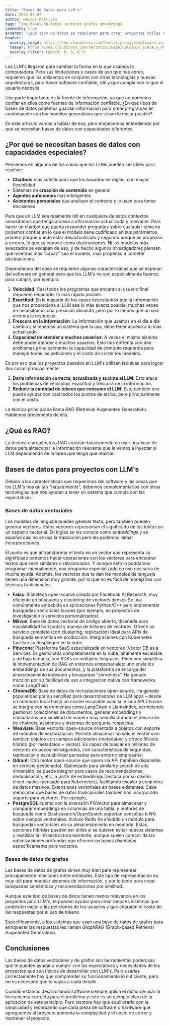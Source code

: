 ```yaml
---
title: "Bases de datos para LLM's"
date: 2025-03-07
author: Héctor Patricio
tags: llms bases-de-datos vectores grafos embeddings
comments: true
excerpt: "¿Qué tipo de datos se requieren para crear proyectos útiles usando LLM's? En este artículo lo veremos."
header:
  overlay_image: https://res.cloudinary.com/hectorip/image/upload/c_scale,w_1400/v1742691554/chen-zy-ccr9dAWi0hw-unsplash_omykun.jpg
  teaser: https://res.cloudinary.com/hectorip/image/upload/c_scale,w_400/v1742691554/chen-zy-ccr9dAWi0hw-unsplash_omykun.jpg
  overlay_filter: rgba(0, 0, 0, 0.5)
---
```


Los LLM's llegaron para cambiar la forma en la que usamos la computadora.
Pero sus limitaciones y casos de uso que nos abren, requieren que los
utilicemos en conjunto con otras tecnologías y nuevas arquitecturas, para
hacer software confiable, útil y que cumpla con lo que el usuario necesita.

Una parte importante es la fuente de información, ya que no podemos confiar en
ellos como fuentes de información confiable. ¿En qué tipos de bases de
datos podemos guardar información para crear programas en combinación con
los modelos generativos que sirvan lo mejor posible?

En este artículo vamos a hablar de eso, pero empecemos entendiendo por qué
se necesitan bases de datos con capacidades diferentes.

## ¿Por qué se necesitan bases de datos con capacidades especiales?

Pensemos en algunos de los casos que los LLMs pueden ser útiles para resolver:

- **Chatbots** más sofisticados que los basados en reglas, con mayor flexibilidad
- Sistemas de **creación de contenido** en general
- **Agentes autónomos** más inteligentes
- **Asistentes personales** que analizan el contexto y lo usan para tomar decisiones

Para que un LLM sea realmente útil en cualquiera de estos contextos
necesitamos que tenga acceso a información actualizada y relevante.
Para hacer un chatbot que pueda responder preguntas sobre cualquier tema
no podemos confiar en lo que el modelo tiene codificado en sus parámetros, primero
porque puede estar desactualizado y segundo porque es propenso a errores,
lo que se conoce como _alucinaciones_. Ni los modelos más avanzados se
escapan de eso, y de hecho algunos investigadores piensan que mientras
más "capaz" sea el modelo, más propenso a cometer alucinaciones.

Dependiendo del caso se requieren algunas características que se esperan del software
en general pero que los LLM's no son especialmente buenos para cumplir, por ejemplo:

1. **Velocidad**: Casi todos los programas que encaran al usuario final requieren responder lo
más rápido posible.
2. **Exactitud**: En la mayoría de los casos necesitamos que la información que nos proporciona
el LLM sea lo más exacta posible, muchas veces no necesitamos una precisión absoluta, pero por lo
menos que no sea errónea la respuesta.
3. **Frescura en la información**: La información que usamos en el día a día cambia y si tenemos
un sistema que la usa, debe tener acceso a lo más actualizado.
4. **Capacidad de atender a muchos usuarios**: A veces el mismo sistema debe poder atender
a muchos usuarios. Esto nos enfrenta con dos problemas principalmente: la capacidad de cómputo
requerida para manejar todas las peticiones y el costo de correr los modelos.

Es por eso que los proyectos basados en LLM's utilizan técnicas para lograr dos cosas principalmente:

1. **Darle información correcta, actualizada y sucinta al LLM**: Esto ataca los problemas de velocidad,
exactitud y frescura de la información.
2. **Reducir la cantidad de tokens que consume el LLM**: Esto también nos puede ayudar con casi
todos los puntos de arriba, pero principalmente con el costo.

La técnica principal se llama _RAG_ (Retrieval Augmented Generation). Hablemos brevemente de ella.

## ¿Qué es RAG?

La técnica o arquitectura RAG consiste básicamente en usar una base de datos para almacenar
la información relevante que le vamos a inyectar al LLM dependiendo de la tarea que
tenga que realizar.

## Bases de datos para proyectos con LLM's

Debido a las características que requerimos del software y las cosas que los LLM's
nos quitan "naturalmente", debemos complementarlos con otras tecnologías que nos
ayuden a tener un sistema que cumpla con las expectativas.

### Bases de datos vectoriales

Los modelos de lenguaje pueden generar texto, pero también pueden generar vectores. Estos vectores
representan el significado de los textos en un espacio vectorial. En inglés se les conoce como
_embeddings_ y en español casi no se usa la traducción pero les podemos llamar _incorporaciones_.

El punto es que al transformar el texto en un vector que representa su significado podemos
hacer operaciones con los vectores para encontrar textos que sean similares o relacionados.
Y aunque esto lo podríamos programar manualmente, una programa especializado en eso nos sería
de mucha ayuda. Además, los vectores que te dan los modelos de lenguaje tienen una dimensión
muy grande, por lo que no es fácil de manejarlos con técnicas tradicionales.

- **Faiss**: Biblioteca open-source creada por Facebook AI Research, muy eficiente en búsqueda
y clustering de vectores densos Se usa comúnmente embebida en aplicaciones Python/C++ para
implementar búsquedas vectoriales locales (por ejemplo, en proyectos de investigación o servicios personalizados).
- **Milvus**: Base de datos vectorial de código abierto, diseñada para escalabilidad horizontal
y manejo de billones de vectores. Ofrece un servicio completo (con clustering, replicación) ideal
para APIs de búsqueda semántica en producción. Integraciones con Kubernetes facilitan su despliegue en la nube.
- **Pinecone**: Plataforma SaaS especializada en vectores (Vector DB as a Service). Es gestionada completamente
en la nube, altamente escalable y de baja latencia, con SDKs en múltiples lenguajes.
Pinecone simplifica la implementación de RAG en entornos empresariales: uno envía los embeddings de sus documentos, y la plataforma se encarga del almacenamiento indexado y búsquedas “serverless”. Ha ganado tracción por su facilidad de uso e integración nativa con frameworks como LangChain​
- **ChromaDB**: Base de datos de incrustaciones open-source. Ha ganado popularidad por su sencillez
para desarrolladores de LLM apps – desde un notebook local hasta un cluster escalable usan la misma
API​ Chroma se integra con herramientas como LangChain o LlamaIndex​, permitiendo gestionar colecciones
de documentos, generar embeddings y consultarlos por similitud de manera muy sencilla durante el desarrollo de chatbots, asistentes y sistemas de pregunta-respuesta.
- **Weaviate**: Base vectorial open-source orientada a objetos con soporte de módulos de
vectorización. Permite almacenar no solo el vector sino también objetos con campos adicionales (metadatos)
y ofrece filtrado híbrido (por metadatos + vector). Es capaz de buscar en millones de vectores en pocos milisegundos, con características de seguridad, replicación y escalabilidad pensadas para entorno empresarial​
- **Qdrant**: Otro motor open-source que opera vía API (también disponible en servicio gestionado).
Optimizado para similarity search de alta dimensión, se puede integrar para casos de recomendaciones,
deduplicación, etc., a partir de embeddings​.Destaca por su diseño cloud-native (pensado para Kubernetes),
facilitando escalar a conjuntos de datos masivos​. Extensiones vectoriales en bases existentes:
Cabe mencionar que bases de datos tradicionales también han incorporado soporte para vectores. Por ejemplo,
- **PostgreSQL** cuenta con la extensión PGVector para almacenar y comparar embeddings en columnas de una tabla,
y motores de búsqueda como Elasticsearch/OpenSearch soportan consultas k-NN sobre campos vectoriales.
Incluso Redis ha añadido un módulo para búsquedas vectoriales en su almacenamiento en memoria. Estas
opciones híbridas pueden ser útiles si se quieren evitar nuevos sistemas y reutilizar la infraestructura
existente, aunque suelen carecer de las optimizaciones profundas que ofrecen las bases diseñadas
específicamente para vectores.

### Bases de datos de grafos

Las bases de datos de grafos sirven muy bien para representar principalmente
relaciones entre entidades. Este tipo de representación es muy útil para modelar
sistemas de información, y por lo tanto para crear búsquedas semánticas y
recomendaciones por similitud.

Aunque este tipo de bases de datos tienen menos relevancia en los proyectos para LLM's,
te pueden ayudar para crear mejores sistemas que contesten mejor a las peticiones de los
usuarios y que abaraten el costo de las respuestas por el uso de tokens.

Específicamente, a los sistemas que usan una base de datos de grafos para enriquecer
las respuestas les llaman _GraphRAG_ (Graph-based Retrieval Augmented Generation).

## Conclusiones

Las bases de datos vectoriales y de grafos son herramientas poderosas que
te pueden ayudar a cumplir con las expectativas y necesidades de los proyectos
que son típicos de desarrollar con LLM's. Para usarlas correctamente hay que
comprender su funcionamiento lo suficiente, pero no es necesario que te
vayas a cada detalle.

Cuando estamos desarrollando software siempre aplica el dicho de usar la herramienta
correcta para el problema y este es un ejemplo claro de la aplicación de este principio.
Pero siempre hay que equilibrarlo con la simplicidad y recordando que cada pieza de
software o hardware que agreguemos al proyecto aumenta la complejidad y el costo
de correr y mantener el proyecto.
